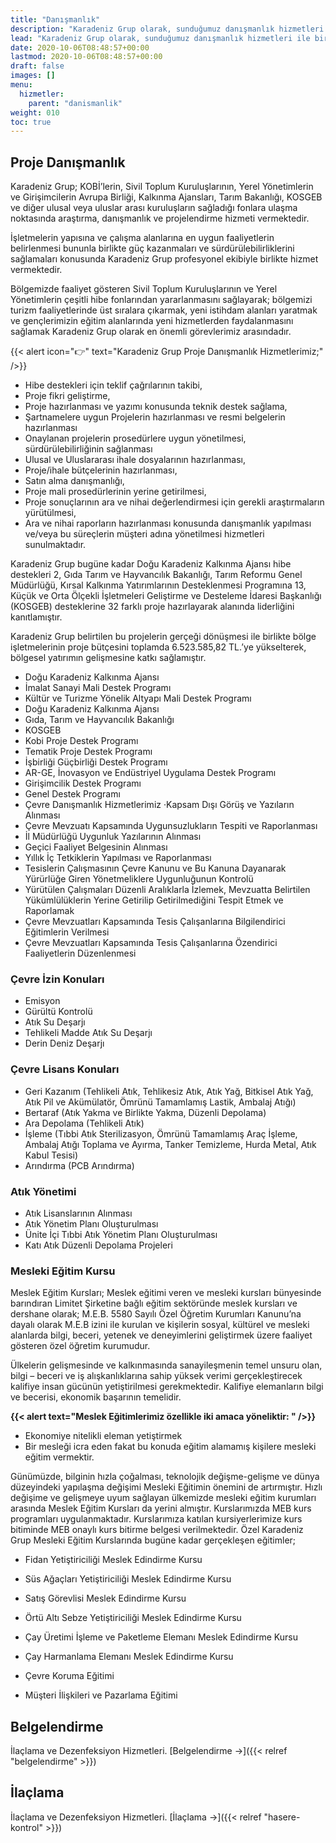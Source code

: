 ```yaml
---
title: "Danışmanlık"
description: "Karadeniz Grup olarak, sunduğumuz danışmanlık hizmetleri ile birlikte müşterilerimizin ihtiyaçlarını karşılayarak maksimum müşteri memnuniyetinin oluşturulması ve faaliyet gösterilen alanlar ile ilgili yasal mevzuatların tamamlanması noktasında bütünleştirilmiş hizmetler sunulmaktadır."
lead: "Karadeniz Grup olarak, sunduğumuz danışmanlık hizmetleri ile birlikte müşterilerimizin ihtiyaçlarını karşılayarak maksimum müşteri memnuniyetinin oluşturulması ve faaliyet gösterilen alanlar ile ilgili yasal mevzuatların tamamlanması noktasında bütünleştirilmiş hizmetler sunulmaktadır.."
date: 2020-10-06T08:48:57+00:00
lastmod: 2020-10-06T08:48:57+00:00
draft: false
images: []
menu:
  hizmetler:
    parent: "danismanlik"
weight: 010
toc: true
---
```


## Proje Danışmanlık

Karadeniz Grup; KOBİ’lerin, Sivil Toplum Kuruluşlarının, Yerel Yönetimlerin ve Girişimcilerin Avrupa Birliği, Kalkınma Ajansları, Tarım Bakanlığı, KOSGEB ve diğer ulusal veya uluslar arası kuruluşların sağladığı fonlara ulaşma noktasında araştırma, danışmanlık ve projelendirme hizmeti vermektedir.

İşletmelerin yapısına ve çalışma alanlarına en uygun faaliyetlerin belirlenmesi bununla birlikte güç kazanmaları ve sürdürülebilirliklerini sağlamaları konusunda Karadeniz Grup profesyonel ekibiyle birlikte hizmet vermektedir.

Bölgemizde faaliyet gösteren Sivil Toplum Kuruluşlarının ve Yerel Yönetimlerin çeşitli hibe fonlarından yararlanmasını sağlayarak; bölgemizi turizm faaliyetlerinde üst sıralara çıkarmak, yeni istihdam alanları yaratmak ve gençlerimizin eğitim alanlarında yeni hizmetlerden faydalanmasını sağlamak Karadeniz Grup olarak en önemli görevlerimiz arasındadır.

{{< alert icon="👉" text="Karadeniz Grup Proje Danışmanlık Hizmetlerimiz;" />}}

* Hibe destekleri için teklif çağrılarının takibi,
* Proje fikri geliştirme,
* Proje hazırlanması ve yazımı konusunda teknik destek sağlama, 
* Şartnamelere uygun Projelerin hazırlanması ve resmi belgelerin hazırlanması
* Onaylanan  projelerin prosedürlere uygun yönetilmesi, sürdürülebilirliğinin sağlanması
* Ulusal ve Uluslararası ihale dosyalarının hazırlanması,
* Proje/ihale bütçelerinin hazırlanması,
* Satın alma danışmanlığı,
* Proje mali prosedürlerinin yerine getirilmesi,
* Proje sonuçlarının ara ve nihai değerlendirmesi için gerekli araştırmaların yürütülmesi,
* Ara ve nihai raporların hazırlanması konusunda danışmanlık yapılması ve/veya bu süreçlerin müşteri adına yönetilmesi hizmetleri sunulmaktadır.

Karadeniz Grup bugüne kadar Doğu Karadeniz Kalkınma Ajansı hibe destekleri 2, Gıda Tarım ve Hayvancılık Bakanlığı, Tarım Reformu Genel Müdürlüğü, Kırsal Kalkınma Yatırımlarının Desteklenmesi Programına 13, Küçük ve Orta Ölçekli İşletmeleri Geliştirme ve Desteleme İdaresi Başkanlığı (KOSGEB) desteklerine 32 farklı proje hazırlayarak alanında liderliğini kanıtlamıştır.

Karadeniz Grup belirtilen bu projelerin gerçeği dönüşmesi ile birlikte bölge işletmelerinin proje bütçesini toplamda 6.523.585,82 TL.’ye yükselterek, bölgesel yatırımın gelişmesine katkı sağlamıştır.

* Doğu Karadeniz Kalkınma Ajansı
* İmalat Sanayi Mali Destek Programı
* Kültür ve Turizme Yönelik Altyapı Mali Destek Programı
* Doğu Karadeniz Kalkınma Ajansı
* Gıda, Tarım ve Hayvancılık Bakanlığı
* KOSGEB
* Kobi Proje Destek Programı
* Tematik Proje Destek Programı
* İşbirliği Güçbirliği Destek Programı
* AR-GE, İnovasyon ve Endüstriyel Uygulama Destek Programı
* Girişimcilik Destek Programı
* Genel Destek Programı
* Çevre Danışmanlık Hizmetlerimiz
·Kapsam Dışı Görüş ve Yazıların Alınması
* Çevre Mevzuatı Kapsamında Uygunsuzlukların Tespiti ve Raporlanması
* İl Müdürlüğü Uygunluk Yazılarının Alınması
* Geçici Faaliyet Belgesinin Alınması
* Yıllık İç Tetkiklerin Yapılması ve Raporlanması
* Tesislerin Çalışmasının Çevre Kanunu ve Bu Kanuna Dayanarak Yürürlüğe Giren Yönetmeliklere Uygunluğunun Kontrolü
* Yürütülen Çalışmaları Düzenli Aralıklarla İzlemek, Mevzuatta Belirtilen Yükümlülüklerin Yerine Getirilip Getirilmediğini Tespit Etmek ve Raporlamak
* Çevre Mevzuatları Kapsamında Tesis Çalışanlarına Bilgilendirici Eğitimlerin Verilmesi
* Çevre Mevzuatları Kapsamında Tesis Çalışanlarına Özendirici Faaliyetlerin Düzenlenmesi

### Çevre İzin Konuları

* Emisyon
* Gürültü Kontrolü
* Atık Su Deşarjı
* Tehlikeli Madde Atık Su Deşarjı
* Derin Deniz Deşarjı

### Çevre Lisans Konuları

* Geri Kazanım (Tehlikeli Atık, Tehlikesiz Atık, Atık Yağ, Bitkisel Atık Yağ, Atık Pil ve Akümülatör, Ömrünü Tamamlamış Lastik, Ambalaj Atığı)
* Bertaraf (Atık Yakma ve Birlikte Yakma, Düzenli Depolama)
* Ara Depolama (Tehlikeli Atık)
* İşleme (Tıbbi Atık Sterilizasyon, Ömrünü Tamamlamış Araç İşleme, Ambalaj Atığı Toplama ve Ayırma, Tanker Temizleme, Hurda Metal, Atık Kabul Tesisi)
* Arındırma (PCB Arındırma)

### Atık Yönetimi

* Atık Lisanslarının Alınması
* Atık Yönetim Planı Oluşturulması
* Ünite İçi Tıbbi Atık Yönetim Planı Oluşturulması
* Katı Atık Düzenli Depolama Projeleri

### Mesleki Eğitim Kursu

Meslek Eğitim Kursları; Meslek eğitimi veren ve mesleki kursları bünyesinde barındıran Limitet Şirketine bağlı eğitim sektöründe meslek kursları ve dershane olarak; M.E.B. 5580 Sayılı Özel Öğretim Kurumları Kanunu’na dayalı olarak M.E.B izini ile kurulan ve kişilerin sosyal, kültürel ve mesleki alanlarda bilgi, beceri, yetenek ve deneyimlerini geliştirmek üzere faaliyet gösteren özel öğretim kurumudur.

Ülkelerin gelişmesinde ve kalkınmasında sanayileşmenin temel unsuru olan, bilgi – beceri ve iş alışkanlıklarına sahip yüksek verimi gerçekleştirecek kalifiye insan gücünün yetiştirilmesi gerekmektedir. Kalifiye elemanların bilgi ve becerisi, ekonomik başarının temelidir.

<strong>{{< alert text="Meslek Eğitimlerimiz özellikle iki amaca yöneliktir: " />}}</strong>

* Ekonomiye nitelikli eleman yetiştirmek
* Bir mesleği icra eden fakat bu konuda eğitim alamamış kişilere mesleki eğitim vermektir.

Günümüzde, bilginin hızla çoğalması, teknolojik değişme-gelişme ve dünya düzeyindeki yapılaşma değişimi Mesleki Eğitimin önemini de artırmıştır. Hızlı değişime ve gelişmeye uyum sağlayan ülkemizde mesleki eğitim kurumları arasında Meslek Eğitim Kursları da yerini almıştır. Kurslarımızda MEB kurs programları uygulanmaktadır. Kurslarımıza katılan kursiyerlerimize kurs bitiminde MEB onaylı kurs bitirme belgesi verilmektedir. Özel Karadeniz Grup Mesleki Eğitim Kurslarında bugüne kadar gerçekleşen eğitimler;

* Fidan Yetiştiriciliği Meslek Edindirme Kursu

* Süs Ağaçları Yetiştiriciliği Meslek Edindirme Kursu

* Satış Görevlisi Meslek Edindirme Kursu

* Örtü Altı Sebze Yetiştiriciliği Meslek Edindirme Kursu

* Çay Üretimi İşleme ve Paketleme Elemanı Meslek Edindirme Kursu

* Çay Harmanlama Elemanı Meslek Edindirme Kursu

* Çevre Koruma Eğitimi

* Müşteri İlişkileri ve Pazarlama Eğitimi

## Belgelendirme

İlaçlama ve Dezenfeksiyon Hizmetleri. [Belgelendirme →]({{< relref "belgelendirme" >}})

## İlaçlama

İlaçlama ve Dezenfeksiyon Hizmetleri. [İlaçlama →]({{< relref "hasere-kontrol" >}})
